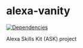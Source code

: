 # alexa-vanity

[![Dependencies](https://david-dm.org/mseminatore/alexa-vanity.svg)](https://david-dm.org/mseminatore/alexa-vanity)

Alexa Skills Kit (ASK) project
